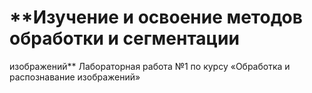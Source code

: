 # **Изучение и освоение методов обработки и сегментации
изображений**
Лабораторная работа №1 по курсу «Обработка и распознавание изображений»
